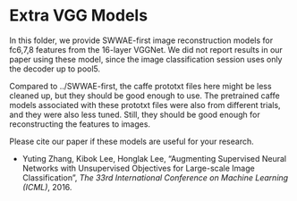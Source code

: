 Extra VGG Models
================

In this folder, we provide SWWAE-first image reconstruction models for fc6,7,8 features from the 16-layer VGGNet.
We did not report results in our paper using these model, since the image classification session uses only the decoder up to pool5.

Compared to ../SWWAE-first, the caffe prototxt files here might be less cleaned up, but they should be good enough to use. 
The pretrained caffe models associated with these prototxt files were also from different trials, and they were also less tuned. Still, they should be good enough for reconstructing the features to images. 

Please cite our paper if these models are useful for your research. 

* Yuting Zhang, Kibok Lee, Honglak Lee, “Augmenting Supervised Neural Networks with Unsupervised Objectives for Large-scale Image Classification”, *The 33rd International Conference on Machine Learning (ICML)*, 2016. 


